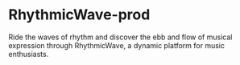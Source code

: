 # RhythmicWave-prod
Ride the waves of rhythm and discover the ebb and flow of musical expression through RhythmicWave, a dynamic platform for music enthusiasts.
